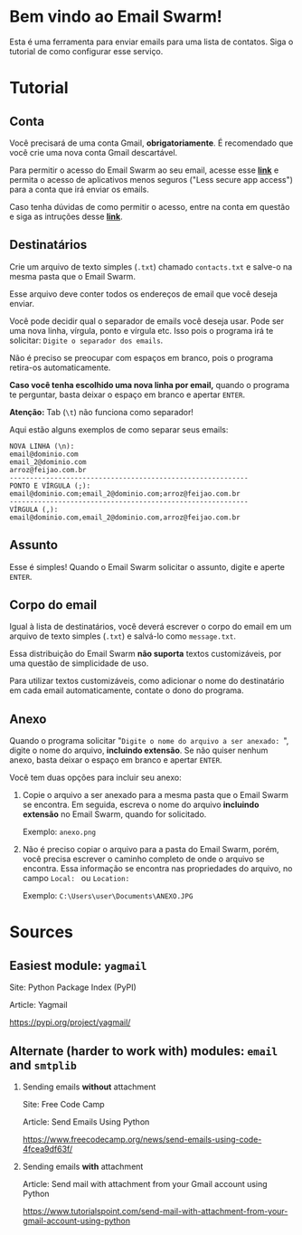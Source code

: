 # Bem vindo ao Email Swarm!

Esta é uma ferramenta para enviar emails para uma lista de contatos. Siga o tutorial de como configurar esse serviço.

# Tutorial

## Conta

Você precisará de uma conta Gmail, **obrigatoriamente**. É recomendado que você crie uma nova conta Gmail descartável.

Para permitir o acesso do Email Swarm ao seu email, acesse esse **[link](https://myaccount.google.com/lesssecureapps)** e permita o acesso de aplicativos menos seguros ("Less secure app access") para a conta que irá enviar os emails.

Caso tenha dúvidas de como permitir o acesso, entre na conta em questão e siga as intruções desse **[link](https://support.google.com/accounts/answer/6010255?hl=en)**.

## Destinatários

Crie um arquivo de texto simples (`.txt`) chamado `contacts.txt` e salve-o na mesma pasta que o Email Swarm.

Esse arquivo deve conter todos os endereços de email que você deseja enviar.

Você pode decidir qual o separador de emails você deseja usar. Pode ser uma nova linha, vírgula, ponto e vírgula etc. Isso pois o programa irá te solicitar: `Digite o separador dos emails`.

Não é preciso se preocupar com espaços em branco, pois o programa retira-os automaticamente.

**Caso você tenha escolhido uma nova linha por email,** quando o programa te perguntar, basta deixar o espaço em branco e apertar `ENTER`.

**Atenção:** Tab (`\t`) não funciona como separador!

Aqui estão alguns exemplos de como separar seus emails:

```
NOVA LINHA (\n):
email@dominio.com
email_2@dominio.com
arroz@feijao.com.br
-----------------------------------------------------------
PONTO E VÍRGULA (;):
email@dominio.com;email_2@dominio.com;arroz@feijao.com.br
-----------------------------------------------------------
VÍRGULA (,):
email@dominio.com,email_2@dominio.com,arroz@feijao.com.br
```

## Assunto

Esse é simples! Quando o Email Swarm solicitar o assunto, digite e aperte `ENTER`.

## Corpo do email

Igual à lista de destinatários, você deverá escrever o corpo do email em um arquivo de texto simples (`.txt`) e salvá-lo como `message.txt`.

Essa distribuição do Email Swarm **não suporta** textos customizáveis, por uma questão de simplicidade de uso.

Para utilizar textos customizáveis, como adicionar o nome do destinatário em cada email automaticamente, contate o dono do programa.

## Anexo

Quando o programa solicitar "`Digite o nome do arquivo a ser anexado: `", digite o nome do arquivo, **incluindo extensão**. Se não quiser nenhum anexo, basta deixar o espaço em branco e apertar `ENTER`.

Você tem duas opções para incluir seu anexo:

1. Copie o arquivo a ser anexado para a mesma pasta que o Email Swarm se encontra. Em seguida, escreva o nome do arquivo **incluindo extensão** no Email Swarm, quando for solicitado.

    Exemplo: `anexo.png`

2. Não é preciso copiar o arquivo para a pasta do Email Swarm, porém, você precisa escrever o caminho completo de onde o arquivo se encontra. Essa informação se encontra nas propriedades do arquivo, no campo `Local: ` ou `Location: `

    Exemplo: `C:\Users\user\Documents\ANEXO.JPG`



# Sources

## Easiest module: `yagmail`

Site: Python Package Index (PyPI)

Article: Yagmail

https://pypi.org/project/yagmail/


## Alternate (harder to work with) modules: `email` and `smtplib`

1. Sending emails **without** attachment

    Site: Free Code Camp

    Article: Send Emails Using Python

    https://www.freecodecamp.org/news/send-emails-using-code-4fcea9df63f/

2. Sending emails **with** attachment

    Article: Send mail with attachment from your Gmail account using Python

    https://www.tutorialspoint.com/send-mail-with-attachment-from-your-gmail-account-using-python


